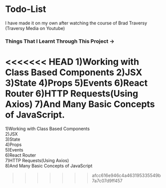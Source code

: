 # Todo-List
I have made it on my own after watching the course of Brad Traversy (Traversy Media on Youtube)


### Things That I Learnt Through This Project ->
<<<<<<< HEAD
1)Working with Class Based Components
2)JSX
3)State 
4)Props
5)Events
6)React Router
6)HTTP Requests(Using Axios)
7)And Many Basic Concepts of JavaScript.
=======
1)Working with Class Based Components \
2)JSX \
3)State  
4)Props \
5)Events \
6)React Router  
7)HTTP Requests(Using Axios)  
8)And Many Basic Concepts of JavaScript  
>>>>>>> afcc616e946c4a463195335549b7a7c07d9ff457
